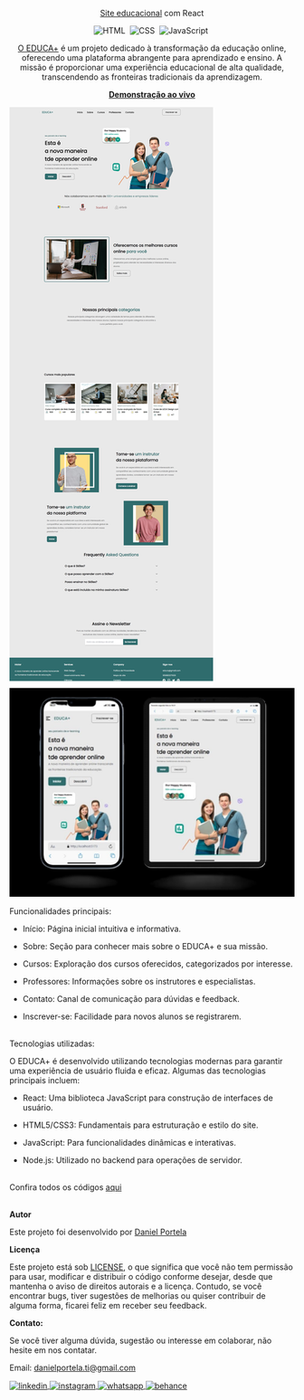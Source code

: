 <div align="center">

<a href="https://danielportela.netlify.app/">Site educacional</a> com React

![HTML](https://img.shields.io/badge/-HTML-0D1117?style=for-the-badge&logo=html5&labelColor=0D1117)&nbsp;
![CSS](https://img.shields.io/badge/-CSS-0D1117?style=for-the-badge&logo=CSS3&logoColor=blue&labelColor=0D1117)&nbsp;
![JavaScript](https://img.shields.io/badge/-javascript-0D1117?style=for-the-badge&logo=javascript&logoColor=yellow&labelColor=0D1117)&nbsp;

<p><a href="https://danielportela.netlify.app/">O EDUCA+</a> é um projeto dedicado à transformação da educação online, oferecendo uma plataforma abrangente para aprendizado e ensino. A missão é proporcionar uma experiência educacional de alta qualidade, transcendendo as fronteiras tradicionais da aprendizagem.</p>

<a href="https://danielportela.netlify.app/"><strong>Demonstração ao vivo</strong></a>
</div>

![alt text](preview.jpg)
![alt text](preview-responsive.jpg)

Funcionalidades principais:

- Início: Página inicial intuitiva e informativa.

- Sobre: Seção para conhecer mais sobre o EDUCA+ e sua missão.

- Cursos: Exploração dos cursos oferecidos, categorizados por interesse.

- Professores: Informações sobre os instrutores e especialistas.

- Contato: Canal de comunicação para dúvidas e feedback.

- Inscrever-se: Facilidade para novos alunos se registrarem.<br><br>

Tecnologias utilizadas:

O EDUCA+ é desenvolvido utilizando tecnologias modernas para garantir uma experiência de usuário fluida e eficaz. Algumas das tecnologias principais incluem:

- React: Uma biblioteca JavaScript para construção de interfaces de usuário.

- HTML5/CSS3: Fundamentais para estruturação e estilo do site.

- JavaScript: Para funcionalidades dinâmicas e interativas.

- Node.js: Utilizado no backend para operações de servidor.<br><br>

Confira todos os códigos <a href="https://danielportela.netlify.app/">aqui</a><br><br>

<b>Autor</b>

Este projeto foi desenvolvido por <a href="https://github.com/daniel-portela/">Daniel Portela</a>

<b>Licença</b>

Este projeto está sob [LICENSE](LICENSE), o que significa que você não tem permissão para usar, modificar e distribuir o código conforme desejar, desde que mantenha o aviso de direitos autorais e a licença. Contudo, se você encontrar bugs, tiver sugestões de melhorias ou quiser contribuir de alguma forma, ficarei feliz em receber seu feedback.

<b>Contato:</b>

Se você tiver alguma dúvida, sugestão ou interesse em colaborar, não hesite em nos contatar.

Email: danielportela.ti@gmail.com

<a href="https://linkedin.com/in/danielengineer" target="_blank">
  <img align="center" src="https://img.shields.io/badge/ - LinkedIn-05122A?style=flat&logo=linkedin" alt="linkedin"/>
</a>
 <a href="https://instagram.com/danielengineer_" target="_blank">
 <img align="center" src="https://img.shields.io/badge/ - Instagram-05122A?style=flat&logo=instagram" alt="instagram"/>
</a>
 <a href="https://wa.me/77999109489" target="_blank">
 <img align="center" src="https://img.shields.io/badge/-Whatsapp-05122A?style=flat&logo=whatsapp" alt="whatsapp"/>
</a>
<a href="https://www.behance.net/danielengineer_" target="_blank">
 <img align="center" src="https://img.shields.io/badge/-behance-05122A?style=flat&logo=behance" alt="behance"/>
</a>

